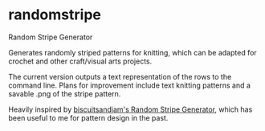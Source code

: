randomstripe
============

Random Stripe Generator

Generates randomly striped patterns for knitting, which can be adapted for 
crochet and other craft/visual arts projects. 

The current version outputs a text representation of the rows to the command 
line. Plans for improvement include text knitting patterns and a savable .png 
of the stripe pattern.

Heavily inspired by [biscuitsandjam's Random Stripe Generator](http://www.biscuitsandjam.com/stripe_maker_wt.php), which has been useful to me for pattern 
design in the past. 
